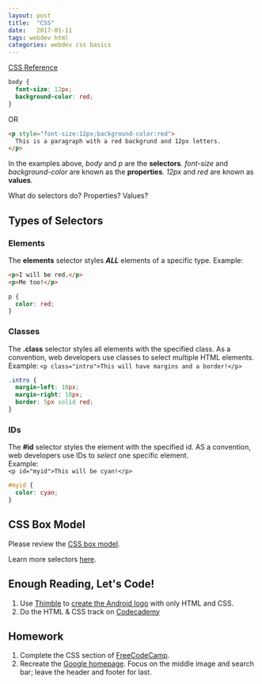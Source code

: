 ```yaml
---
layout: post
title:  "CSS"
date:   2017-01-11
tags: webdev html
categories: webdev css basics
---
```


[CSS Reference](http://www.w3schools.com/cssref/default.asp)

```css
body {
  font-size: 12px;
  background-color: red;
}
```
OR

```html
<p style="font-size:12px;background-color:red">
  This is a paragraph with a red backgrund and 12px letters.
</p>
```

In the examples above, *body* and *p* are the **selectors**.
*font-size* and *background-color* are known as the **properties**.
*12px* and *red* are known as **values**.

What do selectors do? Properties? Values?

## Types of Selectors

### Elements
The **elements** selector styles ***ALL*** elements of a specific type.
Example:

```html
<p>I will be red.</p>
<p>Me too!</p>
```

```css
p {
  color: red;
}
```

### Classes
The **.class** selector styles all elements with the specified class.  As a convention, web developers use classes to select multiple HTML elements.  
Example:
`<p class="intro">This will have margins and a border!</p>`

```css
.intro {
  margin-left: 10px;
  margin-right: 10px;
  border: 5px solid red;
}
```

### IDs
The **#id** selector styles the element with the specified id.  AS a convention, web developers use IDs to *select* one specific element.  
Example:  
`<p id="myid">This will be cyan!</p>`

```css
#myid {
  color: cyan;
}
```

## CSS Box Model
Please review the [CSS box model](https://www.w3schools.com/css/css_boxmodel.asp).

Learn more selectors [here](http://www.w3schools.com/cssref/css_selectors.asp).

## Enough Reading, Let's Code!
1. Use [Thimble](https://thimble.mozilla.org/) to [create the Android logo](http://thecodeplayer.com/walkthrough/css3-android-logo) with only HTML and CSS.
2. Do the HTML & CSS track on [Codecademy](https://www.codecademy.com/)

## Homework
1. Complete the CSS section of [FreeCodeCamp](http://www.freecodecamp.com/).
2. Recreate the [Google homepage](https://www.google.com/).  Focus on the middle image and search bar; leave the header and footer for last.
